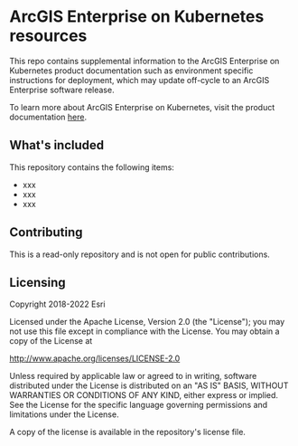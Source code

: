# ArcGIS Enterprise on Kubernetes resources
This repo contains supplemental information to the ArcGIS Enterprise on Kubernetes product documentation such as environment specific instructions for deployment, which may update off-cycle to an ArcGIS Enterprise software release.

To learn more about ArcGIS Enterprise on Kubernetes, visit the product documentation [here](https://enterprise-k8s.arcgis.com/en/latest/deploy/kubernetes-concepts.htm/).

## What's included
This repository contains the following items:
* xxx
* xxx
* xxx

## Contributing

This is a read-only repository and is not open for public contributions.

## Licensing
Copyright 2018-2022 Esri

Licensed under the Apache License, Version 2.0 (the "License");
you may not use this file except in compliance with the License.
You may obtain a copy of the License at

   http://www.apache.org/licenses/LICENSE-2.0

Unless required by applicable law or agreed to in writing, software
distributed under the License is distributed on an "AS IS" BASIS,
WITHOUT WARRANTIES OR CONDITIONS OF ANY KIND, either express or implied.
See the License for the specific language governing permissions and
limitations under the License.

A copy of the license is available in the repository's license file.
